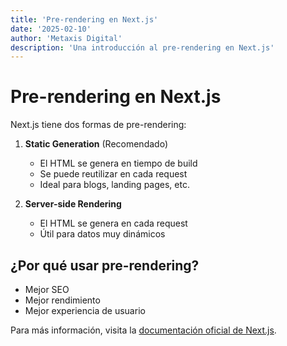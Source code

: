 ```yaml
---
title: 'Pre-rendering en Next.js'
date: '2025-02-10'
author: 'Metaxis Digital'
description: 'Una introducción al pre-rendering en Next.js'
---
```


# Pre-rendering en Next.js

Next.js tiene dos formas de pre-rendering:

1. **Static Generation** (Recomendado)
   - El HTML se genera en tiempo de build
   - Se puede reutilizar en cada request
   - Ideal para blogs, landing pages, etc.

2. **Server-side Rendering**
   - El HTML se genera en cada request
   - Útil para datos muy dinámicos

## ¿Por qué usar pre-rendering?

- Mejor SEO
- Mejor rendimiento
- Mejor experiencia de usuario

Para más información, visita la [documentación oficial de Next.js](https://nextjs.org/docs).